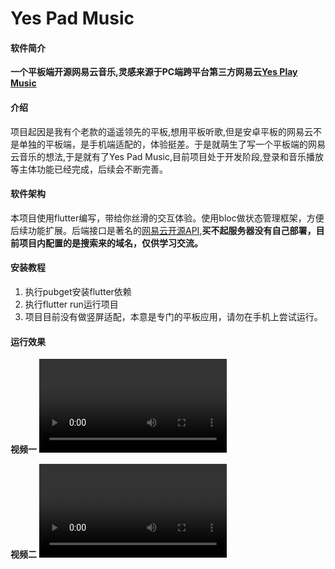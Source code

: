 # Yes Pad Music
#### 软件简介
**一个平板端开源网易云音乐,灵感来源于PC端跨平台第三方网易云[Yes Play Music](https://github.com/qier222/YesPlayMusic)**

#### 介绍
项目起因是我有个老款的遥遥领先的平板,想用平板听歌,但是安卓平板的网易云不是单独的平板端，是手机端适配的，体验挺差。于是就萌生了写一个平板端的网易云音乐的想法,于是就有了Yes Pad Music,目前项目处于开发阶段,登录和音乐播放等主体功能已经完成，后续会不断完善。

#### 软件架构
本项目使用flutter编写，带给你丝滑的交互体验。使用bloc做状态管理框架，方便后续功能扩展。后端接口是著名的[网易云开源API](https://neteasecloudmusicapi.vercel.app/),**买不起服务器没有自己部署，目前项目内配置的是搜索来的域名，仅供学习交流。**


#### 安装教程

1.  执行pubget安装flutter依赖
2.  执行flutter run运行项目
3.  项目目前没有做竖屏适配，本意是专门的平板应用，请勿在手机上尝试运行。

#### 运行效果
**视频一**
<video src="https://hs.afbza.cn/mqrcode//296969//1705993631_8136169667_1705993581804.mov">

**视频二**
<video src="https://hs.afbza.cn/mqrcode//296969//1705993631_1538935532_1705993589969.mov">

